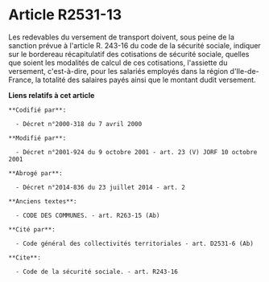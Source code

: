 # Article R2531-13

Les redevables du versement de transport doivent, sous peine de la sanction prévue à l'article R. 243-16 du code de la
sécurité sociale, indiquer sur le bordereau récapitulatif des cotisations de sécurité sociale, quelles que soient les
modalités de calcul de ces cotisations, l'assiette du versement, c'est-à-dire, pour les salariés employés dans la région
d'Ile-de-France, la totalité des salaires payés ainsi que le montant dudit versement.

**Liens relatifs à cet article**

	**Codifié par**:

	  - Décret n°2000-318 du 7 avril 2000

	**Modifié par**:

	  - Décret n°2001-924 du 9 octobre 2001 - art. 23 (V) JORF 10 octobre 2001

	**Abrogé par**:

	  - Décret n°2014-836 du 23 juillet 2014 - art. 2

	**Anciens textes**:

	  - CODE DES COMMUNES. - art. R263-15 (Ab)

	**Cité par**:

	  - Code général des collectivités territoriales - art. D2531-6 (Ab)

	**Cite**:

	  - Code de la sécurité sociale. - art. R243-16
